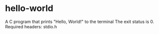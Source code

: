 # hello-world
A C program that prints "Hello, World!" to the terminal
The exit status is 0.
Required headers: stdio.h

